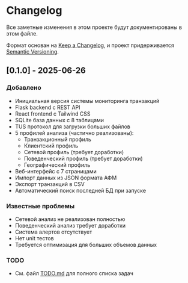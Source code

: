 # Changelog

Все заметные изменения в этом проекте будут документированы в этом файле.

Формат основан на [Keep a Changelog](https://keepachangelog.com/en/1.0.0/),
и проект придерживается [Semantic Versioning](https://semver.org/spec/v2.0.0.html).

## [0.1.0] - 2025-06-26

### Добавлено
- Инициальная версия системы мониторинга транзакций
- Flask backend с REST API
- React frontend с Tailwind CSS
- SQLite база данных с 8 таблицами
- TUS протокол для загрузки больших файлов
- 5 профилей анализа (частично реализованы):
  - Транзакционный профиль
  - Клиентский профиль
  - Сетевой профиль (требует доработки)
  - Поведенческий профиль (требует доработки)
  - Географический профиль
- Веб-интерфейс с 7 страницами
- Импорт данных из JSON формата АФМ
- Экспорт транзакций в CSV
- Автоматический поиск последней БД при запуске

### Известные проблемы
- Сетевой анализ не реализован полностью
- Поведенческий анализ требует доработки
- Система алертов отсутствует
- Нет unit тестов
- Требуется оптимизация для больших объемов данных

### TODO
- См. файл [TODO.md](TODO.md) для полного списка задач 